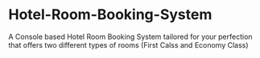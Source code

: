 # Hotel-Room-Booking-System
A Console based Hotel Room Booking System tailored for your perfection that offers two different types of rooms (First Calss and Economy Class)
